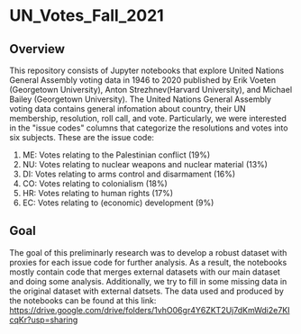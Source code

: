 # UN_Votes_Fall_2021

## Overview 

This repository consists of Jupyter notebooks that explore United Nations General Assembly voting data in 1946 to 2020 published by Erik Voeten (Georgetown University), Anton Strezhnev(Harvard University), and Michael Bailey (Georgetown University). The United Nations General Assembly voting data contains general infomation about country, their UN membership, resolution, roll call, and vote. Particularly, we were interested in the "issue codes" columns that categorize the resolutions and votes into six subjects. These are the issue code:

1. ME: Votes relating to the Palestinian conflict (19%)
2. NU: Votes relating to nuclear weapons and nuclear material (13%)
3. DI: Votes relating to arms control and disarmament (16%)
4. CO: Votes relating to colonialism (18%)
5. HR: Votes relating to human rights (17%)
6. EC: Votes relating to (economic) development (9%)

## Goal 
The goal of this preliminarly research was to develop a robust dataset with proxies for each issue code for further analysis. As a result, the notebooks mostly contain code that merges external datasets with our main dataset and doing some analysis. Additionally, we try to fill in some missing data in the original dataset with external datsets. The data used and produced by the notebooks can be found at this link: https://drive.google.com/drive/folders/1vhO06gr4Y6ZKT2Uj7dKmWdi2e7KIcqKr?usp=sharing  
